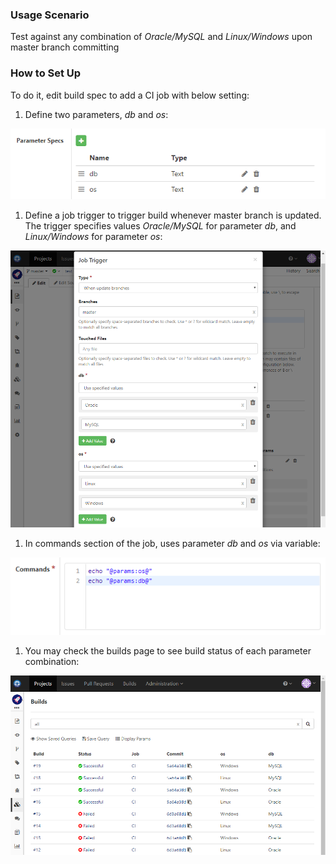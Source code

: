 ### Usage Scenario

Test against any combination of _Oracle/MySQL_ and _Linux/Windows_ upon master branch committing

### How to Set Up

To do it, edit build spec to add a CI job with below setting:

1. Define two parameters,  _db_ and  _os_:

 ![Matrix Build Params](../images/matrix-build-params.png)
 
1. Define a job trigger to trigger build whenever master branch is updated. The trigger specifies values _Oracle/MySQL_ for parameter _db_, and _Linux/Windows_ for parameter _os_:

  ![Matrix Build Trigger](../images/matrix-build-trigger.png)
  
1. In commands section of the job, uses parameter _db_ and _os_ via variable:

  ![Matrix Build Commands](../images/matrix-build-commands.png)
  
1. You may check the builds page to see build status of each parameter combination:

  ![Matrix Build Builds](../images/matrix-build-builds.png)